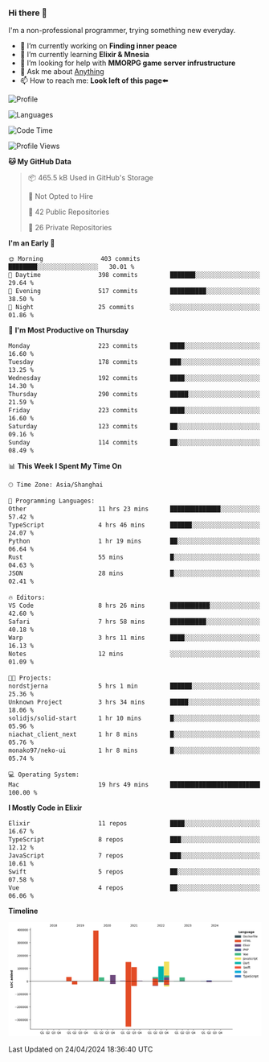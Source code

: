 ### Hi there 👋

I'm a non-professional programmer, trying something new everyday.

<!--
**dyzdyz010/dyzdyz010** is a ✨ _special_ ✨ repository because its `README.md` (this file) appears on your GitHub profile.
-->

- 🔭 I’m currently working on **Finding inner peace**
- 🌱 I’m currently learning **Elixir & Mnesia**
- 🤔 I’m looking for help with **MMORPG game server infrustructure**
- 💬 Ask me about [Anything](https://github.com/dyzdyz010/dyzdyz010/issues)
- 📫 How to reach me: **Look left of this page⬅️**

<!-- - 👯 I’m looking to collaborate on
- 😄 Pronouns: ...
- ⚡ Fun fact: ...
 -->
 
![Profile](https://github-readme-stats.vercel.app/api?username=dyzdyz010&count_private=true&show_icons=true&theme=dracula)

![Languages](https://github-readme-stats.vercel.app/api/top-langs/?username=dyzdyz010&layout=compact&theme=dracula)

<!--START_SECTION:waka-->
![Code Time](http://img.shields.io/badge/Code%20Time-1%2C380%20hrs%2024%20mins-blue)

![Profile Views](http://img.shields.io/badge/Profile%20Views-1-blue)

**🐱 My GitHub Data** 

> 📦 465.5 kB Used in GitHub's Storage 
 > 
> 🚫 Not Opted to Hire
 > 
> 📜 42 Public Repositories 
 > 
> 🔑 26 Private Repositories 
 > 
**I'm an Early 🐤** 

```text
🌞 Morning                403 commits         ████████░░░░░░░░░░░░░░░░░   30.01 % 
🌆 Daytime                398 commits         ███████░░░░░░░░░░░░░░░░░░   29.64 % 
🌃 Evening                517 commits         ██████████░░░░░░░░░░░░░░░   38.50 % 
🌙 Night                  25 commits          ░░░░░░░░░░░░░░░░░░░░░░░░░   01.86 % 
```
📅 **I'm Most Productive on Thursday** 

```text
Monday                   223 commits         ████░░░░░░░░░░░░░░░░░░░░░   16.60 % 
Tuesday                  178 commits         ███░░░░░░░░░░░░░░░░░░░░░░   13.25 % 
Wednesday                192 commits         ████░░░░░░░░░░░░░░░░░░░░░   14.30 % 
Thursday                 290 commits         █████░░░░░░░░░░░░░░░░░░░░   21.59 % 
Friday                   223 commits         ████░░░░░░░░░░░░░░░░░░░░░   16.60 % 
Saturday                 123 commits         ██░░░░░░░░░░░░░░░░░░░░░░░   09.16 % 
Sunday                   114 commits         ██░░░░░░░░░░░░░░░░░░░░░░░   08.49 % 
```


📊 **This Week I Spent My Time On** 

```text
🕑︎ Time Zone: Asia/Shanghai

💬 Programming Languages: 
Other                    11 hrs 23 mins      ██████████████░░░░░░░░░░░   57.42 % 
TypeScript               4 hrs 46 mins       ██████░░░░░░░░░░░░░░░░░░░   24.07 % 
Python                   1 hr 19 mins        ██░░░░░░░░░░░░░░░░░░░░░░░   06.64 % 
Rust                     55 mins             █░░░░░░░░░░░░░░░░░░░░░░░░   04.63 % 
JSON                     28 mins             █░░░░░░░░░░░░░░░░░░░░░░░░   02.41 % 

🔥 Editors: 
VS Code                  8 hrs 26 mins       ███████████░░░░░░░░░░░░░░   42.60 % 
Safari                   7 hrs 58 mins       ██████████░░░░░░░░░░░░░░░   40.18 % 
Warp                     3 hrs 11 mins       ████░░░░░░░░░░░░░░░░░░░░░   16.13 % 
Notes                    12 mins             ░░░░░░░░░░░░░░░░░░░░░░░░░   01.09 % 

🐱‍💻 Projects: 
nordstjerna              5 hrs 1 min         ██████░░░░░░░░░░░░░░░░░░░   25.36 % 
Unknown Project          3 hrs 34 mins       █████░░░░░░░░░░░░░░░░░░░░   18.06 % 
solidjs/solid-start      1 hr 10 mins        █░░░░░░░░░░░░░░░░░░░░░░░░   05.96 % 
niachat_client_next      1 hr 8 mins         █░░░░░░░░░░░░░░░░░░░░░░░░   05.76 % 
monako97/neko-ui         1 hr 8 mins         █░░░░░░░░░░░░░░░░░░░░░░░░   05.74 % 

💻 Operating System: 
Mac                      19 hrs 49 mins      █████████████████████████   100.00 % 
```

**I Mostly Code in Elixir** 

```text
Elixir                   11 repos            ████░░░░░░░░░░░░░░░░░░░░░   16.67 % 
TypeScript               8 repos             ███░░░░░░░░░░░░░░░░░░░░░░   12.12 % 
JavaScript               7 repos             ███░░░░░░░░░░░░░░░░░░░░░░   10.61 % 
Swift                    5 repos             ██░░░░░░░░░░░░░░░░░░░░░░░   07.58 % 
Vue                      4 repos             ██░░░░░░░░░░░░░░░░░░░░░░░   06.06 % 
```



**Timeline**

![Lines of Code chart](https://raw.githubusercontent.com/dyzdyz010/dyzdyz010/master/assets/bar_graph.png)


 Last Updated on 24/04/2024 18:36:40 UTC
<!--END_SECTION:waka-->
